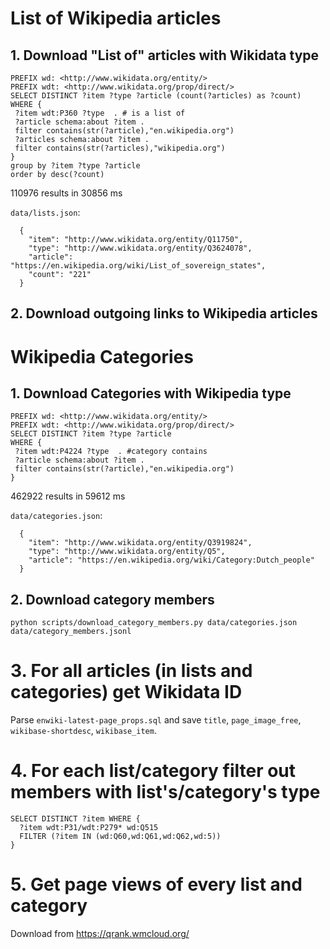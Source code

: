 


# List of Wikipedia articles

## 1. Download "List of" articles with Wikidata type

```
PREFIX wd: <http://www.wikidata.org/entity/>
PREFIX wdt: <http://www.wikidata.org/prop/direct/>
SELECT DISTINCT ?item ?type ?article (count(?articles) as ?count)
WHERE {
 ?item wdt:P360 ?type  . # is a list of
 ?article schema:about ?item .
 filter contains(str(?article),"en.wikipedia.org")
 ?articles schema:about ?item .
 filter contains(str(?articles),"wikipedia.org")
}
group by ?item ?type ?article
order by desc(?count)
```

110976 results in 30856 ms

`data/lists.json`:
```
  {
    "item": "http://www.wikidata.org/entity/Q11750",
    "type": "http://www.wikidata.org/entity/Q3624078",
    "article": "https://en.wikipedia.org/wiki/List_of_sovereign_states",
    "count": "221"
  }
```

## 2. Download outgoing links to Wikipedia articles

# Wikipedia Categories

## 1. Download Categories with Wikipedia type

```
PREFIX wd: <http://www.wikidata.org/entity/>
PREFIX wdt: <http://www.wikidata.org/prop/direct/>
SELECT DISTINCT ?item ?type ?article 
WHERE {
 ?item wdt:P4224 ?type  . #category contains
 ?article schema:about ?item .
 filter contains(str(?article),"en.wikipedia.org")
}
```

462922 results in 59612 ms

`data/categories.json`:
```
  {
    "item": "http://www.wikidata.org/entity/Q3919824",
    "type": "http://www.wikidata.org/entity/Q5",
    "article": "https://en.wikipedia.org/wiki/Category:Dutch_people"
  }
```

## 2. Download category members

`python scripts/download_category_members.py data/categories.json data/category_members.jsonl`

# 3. For all articles (in lists and categories) get Wikidata ID

Parse `enwiki-latest-page_props.sql` and save `title`, `page_image_free`, `wikibase-shortdesc`, `wikibase_item`.


# 4. For each list/category filter out members with list's/category's type
```
SELECT DISTINCT ?item WHERE {
  ?item wdt:P31/wdt:P279* wd:Q515
  FILTER (?item IN (wd:Q60,wd:Q61,wd:Q62,wd:5))
}
```



# 5. Get page views of every list and category

Download from https://qrank.wmcloud.org/